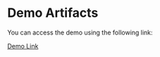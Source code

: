 # Demo Artifacts

You can access the demo using the following link:

[Demo Link](https://drive.google.com/file/d/1LNvaQby6qRmAEImGjKTyE2e8BexkL16U/view)